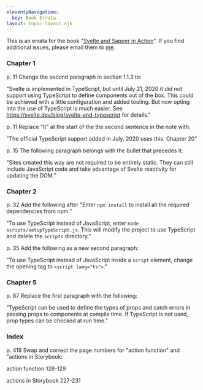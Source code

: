 ```yaml
---
eleventyNavigation:
  key: Book Errata
layout: topic-layout.njk
---
```


This is an errata for the book
"[Svelte and Sapper in Action](https://www.manning.com/books/svelte-and-sapper-in-action)".
If you find additional issues, please email them to
<a href="mailto:r.mark.volkmann@gmail.com?subject=Svelte book errata" target="_blank">me</a>.

### Chapter 1

p. 11 Change the second paragraph in section 1.1.3 to:

"Svelte is implemented in TypeScript, but until July 21, 2020 it did not
support using TypeScript to define components out of the box.
This could be achieved with a little configuration and added tooling.
But now opting into the use of TypeScript is much easier.
See https://svelte.dev/blog/svelte-and-typescript for details."

p. 11 Replace "It" at the start of the the second sentence in the note with:

"The official TypeScript support added in July, 2020 uses this. Chapter 20"

p. 15 The following paragraph belongs with the bullet that precedes it:

"Sites created this way are not required to be entirely static.
They can still include JavaScript code and
take advantage of Svelte reactivity for updating the DOM."

### Chapter 2

p. 32 Add the following after "Enter `npm install`
to install all the required dependencies from npm."

"To use TypeScript instead of JavaScript, enter `node scripts/setupTypeScript.js`.
This will modify the project to use TypeScript and delete the `scripts` directory."

p. 35 Add the following as a new second paragraph:

"To use TypeScript instead of JavaScript inside a `script` element,
change the opening tag to `<script lang="ts">`."

### Chapter 5

p. 87 Replace the first paragraph with the following:

"TypeScript can be used to define the types of props and
catch errors in passing props to components at compile time.
If TypeScript is not used, prop types can be checked at run time."

### Index

p. 419 Swap and correct the page numbers for
"action function" and "actions in Storybook:

action function 128-129

actions in Storybook 227-231
